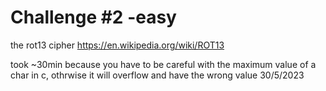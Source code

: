 # Challenge #2 -easy

the rot13 cipher https://en.wikipedia.org/wiki/ROT13

took ~30min because you have to be careful with the maximum value of a char in c, othrwise it will overflow and have the wrong value 30/5/2023
